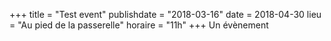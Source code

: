 +++
title = "Test event"
publishdate = "2018-03-16"
date = 2018-04-30
lieu = "Au pied de la passerelle"
horaire = "11h"
+++
Un évènement
